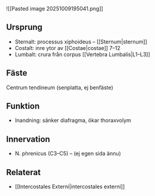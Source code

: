 
![[Pasted image 20251009195041.png]]

## Ursprung
- Sternalt: processus xiphoideus – [[Sternum|sternum]]
- Costalt: inre ytor av [[Costae|costae]] 7–12
- Lumbalt: crura från corpus [[Vertebra Lumbalis|L1–L3]]

## Fäste
Centrum tendineum (senplatta, ej benfäste)

## Funktion
- Inandning: sänker diafragma, ökar thoraxvolym

## Innervation
- N. phrenicus (C3–C5) – (ej egen sida ännu)

## Relaterat
- [[Intercostales Externi|intercostales externi]]
